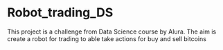 # Robot_trading_DS
This project is a challenge from Data Science course by Alura. The aim  is create a robot for trading to able take actions for buy and sell bitcoins
